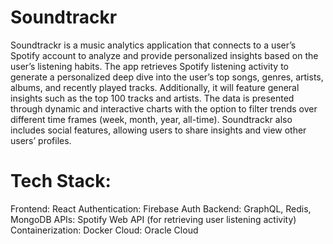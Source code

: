 # Soundtrackr

Soundtrackr is a music analytics application that connects to a user’s Spotify account to analyze and provide personalized insights based on the user’s listening habits. The app retrieves Spotify listening activity to generate a personalized deep dive into the user’s top songs, genres, artists, albums, and recently played tracks. Additionally, it will feature general insights such as the top 100 tracks and artists. The data is presented through dynamic and interactive charts with the option to filter trends over different time frames (week, month, year, all-time). Soundtrackr also includes social features, allowing users to share insights and view other users’ profiles.


# Tech Stack: 

Frontend: React
Authentication: Firebase Auth
Backend: GraphQL, Redis, MongoDB
APIs: Spotify Web API (for retrieving user listening activity)
Containerization: Docker
Cloud: Oracle Cloud

